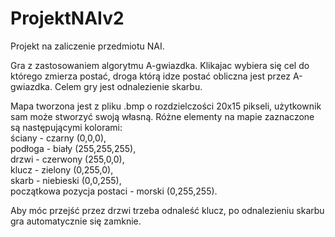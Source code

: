 # ProjektNAIv2

Projekt na zaliczenie przedmiotu NAI.

Gra z zastosowaniem algorytmu A-gwiazdka. Klikajac wybiera się cel do którego zmierza postać,
droga którą idze postać obliczna jest przez A-gwiazdka. Celem gry jest odnalezienie skarbu.

Mapa tworzona jest z pliku .bmp o rozdzielczości 20x15 pikseli, użytkownik sam może stworzyć swoją własną.
Różne elementy na mapie zaznaczone są następującymi kolorami:
<br/>ściany - czarny (0,0,0),
<br/>podłoga - biały (255,255,255),
<br/>drzwi - czerwony (255,0,0),
<br/>klucz - zielony (0,255,0),
<br/>skarb - niebieski (0,0,255),
<br/>początkowa pozycja postaci - morski (0,255,255).

Aby móc przejść przez drzwi trzeba odnaleść klucz, po odnalezieniu skarbu gra automatycznie się zamknie.
